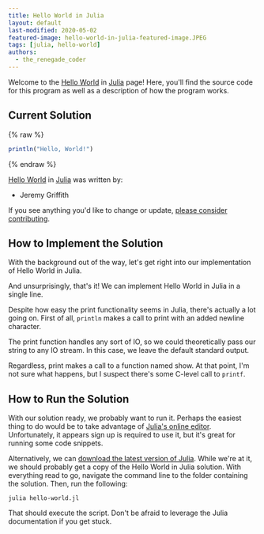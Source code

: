 ```yaml
---
title: Hello World in Julia
layout: default
last-modified: 2020-05-02
featured-image: hello-world-in-julia-featured-image.JPEG
tags: [julia, hello-world]
authors:
  - the_renegade_coder
---
```


Welcome to the [Hello World](https://sampleprograms.io/projects/hello-world) in [Julia](https://sampleprograms.io/languages/julia) page! Here, you'll find the source code for this program as well as a description of how the program works.

## Current Solution

{% raw %}

```julia
println("Hello, World!")
```

{% endraw %}

[Hello World](https://sampleprograms.io/projects/hello-world) in [Julia](https://sampleprograms.io/languages/julia) was written by:

- Jeremy Griffith

If you see anything you'd like to change or update, [please consider contributing](https://github.com/TheRenegadeCoder/sample-programs).

## How to Implement the Solution

With the background out of the way, let's get right into our 
implementation of Hello World in Julia.

And unsurprisingly, that's it! We can implement Hello World 
in Julia in a single line.

Despite how easy the print functionality seems in Julia, there's 
actually a lot going on. First of all, `println` makes a call to 
print with an added newline character.

The print function handles any sort of IO, so we could theoretically 
pass our string to any IO stream. In this case, we leave the default 
standard output.

Regardless, print makes a call to a function named show. At that 
point, I'm not sure what happens, but I suspect there's some C-level 
call to `printf`.


## How to Run the Solution

With our solution ready, we probably want to run it. Perhaps the easiest
thing to do would be to take advantage of [Julia's online editor][1].
Unfortunately, it appears sign up is required to use it, but it's great
for running some code snippets.

Alternatively, we can [download the latest version of Julia][2]. While we're
at it, we should probably get a copy of the Hello World in Julia solution.
With everything read to go, navigate the command line to the folder
containing the solution. Then, run the following:

```shell
julia hello-world.jl
```

That should execute the script. Don't be afraid to leverage the Julia 
documentation if you get stuck.

[1]: https://www.tutorialspoint.com/execute_julia_online.php
[2]: https://julialang.org/downloads/
